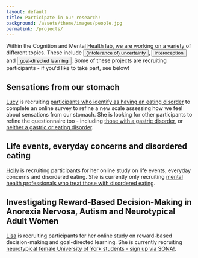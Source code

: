```yaml
---
layout: default
title: Participate in our research! 
background: /assets/theme/images/people.jpg
permalink: /projects/
---
```


<div class="blurb">

Within the Cognition and Mental Health lab, we are working on a variety of different topics. These include <button onclick="window.location.href='/projects/iu/';">(intolerance of) uncertainty</button>, <button onclick="window.location.href='/projects/interoception/';">interoception</button> and <button onclick="window.location.href='/projects/goal-directed/';">goal-directed learning</button>. Some of these projects are recruiting participants - if you'd like to take part, see below! 


<h2> Sensations from our stomach</h2>
    <p><a href="https://cognition-mental-health.github.io/people/#Lucy+Stafford">Lucy</a> is recruiting <a href="https://york.qualtrics.com/jfe/form/SV_cGQuWRwC1lKqcHs">participants who identify as having an eating disorder</a> to complete an online survey to refine a new scale assessing how we feel about sensations from our stomach. She is looking for other participants to refine the questionnaire too - including <a href="https://york.qualtrics.com/jfe/form/SV_0vwfUyvV5r2tGWq">those with a gastric disorder</a>, or <a href="https://york.qualtrics.com/jfe/form/SV_brelvivpJ8PO5gi">neither a gastric or eating disorder</a>.</p> 
<h2> Life events, everyday concerns and disordered eating</h2>
    <p><a href="https://cognition-mental-health.github.io/people/#Holly+Myers">Holly</a> is recruiting participants for her online study on life events, everyday concerns and disordered eating. She is currently only recruiting <a href="https://york.qualtrics.com/jfe/form/SV_a8BMem5npJEKdNQ">mental health professionals who treat those with disordered eating</a>.</p> 
<h2> Investigating Reward-Based Decision-Making in Anorexia Nervosa, Autism and Neurotypical Adult Women</h2>
    <p><a href="https://cognition-mental-health.github.io/people/#Lisa+Woodley">Lisa</a> is recruiting participants for her online study on reward-based decision-making and goal-directed learning. She is currently recruiting <a href="https://york-psychology.sona-systems.com/default.aspx?p_return_experiment_id=836">neurotypical female University of York students - sign up via SONA!</a>.</p> 
</div>
